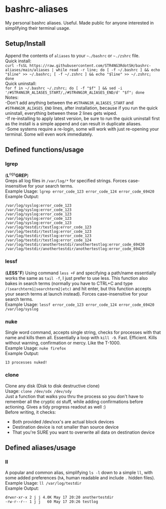 # bashrc-aliases
My personal bashrc aliases. Useful. Made public for anyone interested in simplifying their terminal usage.

## Setup/Install
Append the contents of `aliases` to your `~./bashrc` or `~./zshrc` file.\
Quick install:\
`curl -fsSL https://raw.githubusercontent.com/STR4NG3RdotSH/bashrc-aliases/main/aliases | while read -r line; do [ -f ~/.bashrc ] && echo "$line" >> ~/.bashrc; [ -f ~/.zshrc ] && echo "$line" >> ~/.zshrc; done`\
Quick uninstall:\
`for f in ~/.bashrc ~/.zshrc; do [ -f "$f" ] && sed -i '/#STR4NG3R_ALIASES_START/,/#STR4NG3R_ALIASES_END/d' "$f"; done`\
Notes:\
-Don't add anything between the `#STR4NG3R_ALIASES_START` and `#STR4NG3R_ALIASES_END` lines, after installation, because if you run the quick uninstall, everything between these 2 lines gets wiped.\
-If re-installing to apply latest version, be sure to run the quick uninstall first as the install is a simple append and can result in duplicate aliases.\
-Some systems require a re-login, some will work with just re-opening your terminal. Some will even work immediately.

## Defined functions/usage
### lgrep 
(**L**<sup>ogs</sup>**GREP**)\
Greps all log files in `/var/log/*` for specified strings. Forces case-insensitive for your search terms.\
Example Usage: `lgrep error_code_123 error_code_124 error_code_69420`\
Example Output:
```
/var/log/syslog:error_code_123
/var/log/syslog:error_code_123
/var/log/syslog:error_code_123
/var/log/syslog:error_code_123
/var/log/syslog:error_code_123
/var/log/testdir/testlog:error_code_123
/var/log/testdir/testlog:error_code_123
/var/log/testdir/testlog:error_code_123
/var/log/testdir/testlog:error_code_124
/var/log/testdir/anothertestdir/anothertestlog:error_code_69420
/var/log/testdir/anothertestdir/anothertestlog:error_code_69420
```

### lessf 
(**LESS**<sup>+</sup>**F**)
Using command `less +F` and specifying a path/name essentially works the same as `tail -f`, I just prefer to use less. This function also bakes in search terms (normally you have to CTRL+C and type `/(searchterm1|searchterm2|etc)` and hit enter, but this function accepts your search terms at launch instead). Forces case-insensitive for your search terms.\
Example Usage: `lessf error_code_123 error_code_124 error_code_69420 /var/log/syslog`

### nuke
Single word command, accepts single string, checks for processes with that name and kills them all. Essentially a loop with `kill -9`. Fast. Efficient. Kills without warning, confirmation or mercy. Like the T-1000.\
Example Usage: `nuke firefox`\
Example Output:
```
13 processes nuked!
```

### clone
Clone any disk (Disk to disk destructive clone)  
Usage: `clone /dev/sdx /dev/sdy`  
Just a function that walks you thru the process so you don't have to remember all the cryptic `dd` stuff, while adding confirmations before actioning. Gives a tidy progress readout as well :)  
Before writing, it checks:  
 - Both provided /dev/xxx's are actual block devices
 - Destination device is not smaller than source device
 - That you're SURE you want to overwrite all data on destination device

## Defined aliases/usage
### ll
A popular and common alias, simplifying `ls -l` down to a simple `ll`, with some added preferences (`hA`, human readable and include `.` hidden files).\
Example Usage: `ll /var/log/testdir`\
Example Output:
```
drwxr-xr-x 2 j j 4.0K May 17 20:20 anothertestdir
-rw-r--r-- 1 j j   60 May 17 20:26 testlog
```